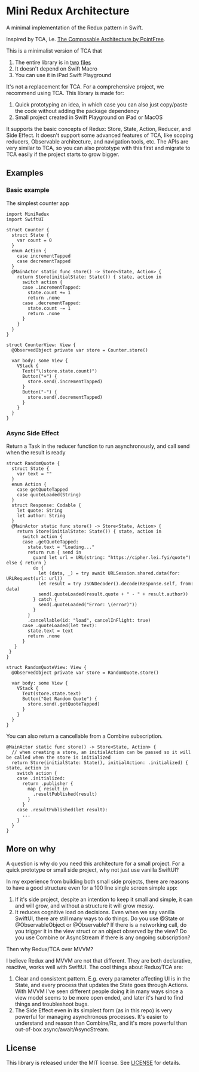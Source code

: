 # Mini Redux Architecture

A minimal implementation of the Redux pattern in Swift.

Inspired by TCA, i.e. [The Composable Architecture by PointFree](https://github.com/pointfreeco/swift-composable-architecture).

This is a minimalist version of TCA that

1. The entire library is in [two](Sources/MiniRedux/Store.swift) [files](Sources/MiniRedux/Effect.swift)
2. It doesn't depend on Swift Macro
3. You can use it in iPad Swift Playground

It's not a replacement for TCA. For a comprehensive project, we recommend using TCA. This library is made for:

1. Quick prototyping an idea, in which case you can also just copy/paste the code without adding the package dependency
2. Small project created in Swift Playground on iPad or MacOS 

It supports the basic concepts of Redux: Store, State, Action, Reducer, and Side Effect. It doesn't support some advanced features of TCA, like scoping reducers, Observable architecture, and navigation tools, etc. The APIs are very similar to TCA, so you can also prototype with this first and migrate to TCA easily if the project starts to grow bigger.

## Examples

### Basic example

The simplest counter app

```
import MiniRedux
import SwiftUI

struct Counter {
  struct State {
    var count = 0
  }
  enum Action {
    case incrementTapped
    case decrementTapped
  }
  @MainActor static func store() -> Store<State, Action> {
    return Store(initialState: State()) { state, action in
      switch action {
      case .incrementTapped:
        state.count += 1
        return .none
      case .decrementTapped:
        state.count -= 1
        return .none
      }
    }
  }
}

struct CounterView: View {
  @ObservedObject private var store = Counter.store()

  var body: some View {
    VStack {
      Text("\(store.state.count)")
      Button("+") {
        store.send(.incrementTapped)
      }
      Button("-") {
        store.send(.decrementTapped)
      }
    }
  }
}
```

### Async Side Effect

Return a Task in the reducer function to run asynchronously, and call send when the result is ready

```
struct RandomQuote {
  struct State {
    var text = ""
  }
  enum Action {
    case getQuoteTapped
    case quoteLoaded(String)
  }
  struct Response: Codable {
    let quote: String
    let author: String
  }
  @MainActor static func store() -> Store<State, Action> {
    return Store(initialState: State()) { state, action in
      switch action {
      case .getQuoteTapped:
        state.text = "Loading..."
        return run { send in
          guard let url = URL(string: "https://cipher.lei.fyi/quote") else { return }
          do {
            let (data, _) = try await URLSession.shared.data(for: URLRequest(url: url))
            let result = try JSONDecoder().decode(Response.self, from: data)
            send(.quoteLoaded(result.quote + " - " + result.author))
          } catch {
            send(.quoteLoaded("Error: \(error)"))
          }
        }
        .cancellable(id: "load", cancelInFlight: true)
      case .quoteLoaded(let text):
        state.text = text
        return .none
      }
   }
 }
}

struct RandomQuoteView: View {
  @ObservedObject private var store = RandomQuote.store()

  var body: some View {
    VStack {
      Text(store.state.text)
      Button("Get Random Quote") {
        store.send(.getQuoteTapped)
      }
    }
  }
}
```

You can also return a cancellable from a Combine subscription.

```
@MainActor static func store() -> Store<State, Action> {
  // when creating a store, an initialAction can be passed so it will be called when the store is initialized
  return Store(initialState: State(), initialAction: .initialized) { state, action in
    switch action {
    case .initialized:
      return .publisher {
        map { result in
          .resultPublished(result)
        }
      }
    case .resultPublished(let result):
      ...  
    }
  }
}
```

## More on why

A question is why do you need this architecture for a small project. For a quick prototype or small side project, why not just use vanilla SwiftUI?

In my experience from building both small side projects, there are reasons to have a good structure even for a 100 line single screen simple app:

1. If it's side project, despite an intention to keep it small and simple, it can and will grow, and without a structure it will grow messy.
2. It reduces cognitive load on decisions. Even when we say vanilla SwiftUI, there are still many ways to do things. Do you use @State or @ObservableObject or @Observable? If there is a networking call, do you trigger it in the view struct or an object observed by the view? Do you use Combine or AsyncStream if there is any ongoing subscription?

Then why Redux/TCA over MVVM?

I believe Redux and MVVM are not that different. They are both declarative, reactive, works well with SwiftUI. The cool things about Redux/TCA are:

1. Clear and consistent pattern. E.g. every parameter affecting UI is in the State, and every process that updates the State goes through Actions. With MVVM I've seen different people doing it in many ways since a view model seems to be more open ended, and later it's hard to find things and troubleshoot bugs. 
2. The Side Effect even in its simplest form (as in this repo) is very powerful for managing asynchronous processes. It's easier to understand and reason than Combine/Rx, and it's more powerful than out-of-box async/await/AsyncStream.

## License

This library is released under the MIT license. See [LICENSE](LICENSE) for details.
